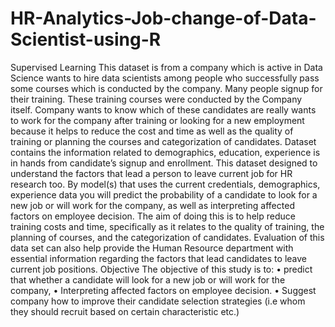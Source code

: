 # HR-Analytics-Job-change-of-Data-Scientist-using-R
Supervised Learning 
This dataset is from a company which is active in Data Science wants to hire data scientists among people who successfully pass some courses which is conducted by the company. Many people signup for their training. These training courses were conducted by the Company itself. Company wants to know which of these candidates are really wants to work for the company after training or looking for a new employment because it helps to reduce the cost and time as well as the quality of training or planning the courses and categorization of candidates. Dataset contains the information related to demographics, education, experience is in hands from candidate’s signup and enrollment.
This dataset designed to understand the factors that lead a person to leave current job for HR research too. By model(s) that uses the current credentials, demographics, experience data you will predict the probability of a candidate to look for a new job or will work for the company, as well as interpreting affected factors on employee decision.
The aim of doing this is to help reduce training costs and time, specifically as it relates to the quality of training, the planning of courses, and the categorization of candidates. Evaluation of this data set can also help provide the Human Resource department with essential information regarding the factors that lead candidates to leave current job positions.
Objective 
The objective of this study is to:
•	predict that whether a candidate will look for a new job or will work for the company, 
•	Interpreting affected factors on employee decision.
•	Suggest company how to improve their candidate selection strategies (i.e whom they should recruit based on certain characteristic etc.)
